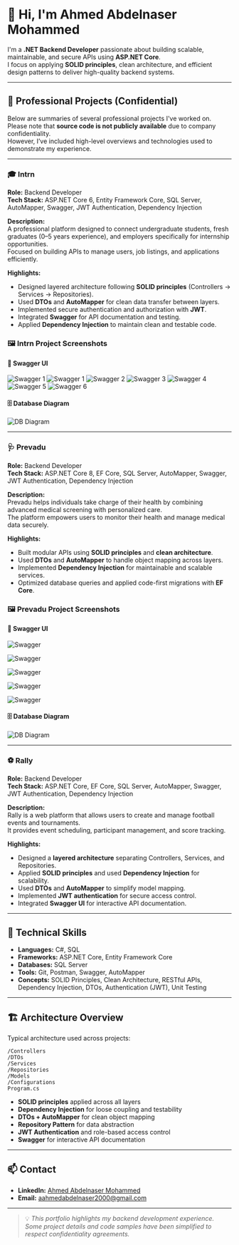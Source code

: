 # 👋 Hi, I'm Ahmed Abdelnaser Mohammed

I'm a **.NET Backend Developer** passionate about building scalable, maintainable, and secure APIs using **ASP.NET Core**.  
I focus on applying **SOLID principles**, clean architecture, and efficient design patterns to deliver high-quality backend systems.

---

## 🚀 Professional Projects (Confidential)

Below are summaries of several professional projects I've worked on.  
Please note that **source code is not publicly available** due to company confidentiality.  
However, I’ve included high-level overviews and technologies used to demonstrate my experience.

---

### 🎓 **Intrn**
**Role:** Backend Developer  
**Tech Stack:** ASP.NET Core 6, Entity Framework Core, SQL Server, AutoMapper, Swagger, JWT Authentication, Dependency Injection  

**Description:**  
A professional platform designed to connect undergraduate students, fresh graduates (0–5 years experience), and employers specifically for internship opportunities.  
Focused on building APIs to manage users, job listings, and applications efficiently.

**Highlights:**
- Designed layered architecture following **SOLID principles** (Controllers → Services → Repositories).  
- Used **DTOs** and **AutoMapper** for clean data transfer between layers.  
- Implemented secure authentication and authorization with **JWT**.  
- Integrated **Swagger** for API documentation and testing.  
- Applied **Dependency Injection** to maintain clean and testable code.

### 🖼️ Intrn Project Screenshots

#### 🧩 Swagger UI
![Swagger 1](https://github.com/AhmedAbdelnaserm/AhmedAbdelnaser-Portfolio/blob/main/intrn/Intern-Swagger-Auth.png)
![Swagger 1](https://github.com/AhmedAbdelnaserm/AhmedAbdelnaser-Portfolio/blob/main/intrn/Intern-Swagger1.png)
![Swagger 2](https://github.com/AhmedAbdelnaserm/AhmedAbdelnaser-Portfolio/blob/main/intrn/Intern-Swagger2.png)
![Swagger 3](https://github.com/AhmedAbdelnaserm/AhmedAbdelnaser-Portfolio/blob/main/intrn/Intern-Swagger3.png)
![Swagger 4](https://github.com/AhmedAbdelnaserm/AhmedAbdelnaser-Portfolio/blob/main/intrn/Intern-Swagger4.png)
![Swagger 5](https://github.com/AhmedAbdelnaserm/AhmedAbdelnaser-Portfolio/blob/main/intrn/Intern-Swagger5.png)
![Swagger 6](https://github.com/AhmedAbdelnaserm/AhmedAbdelnaser-Portfolio/blob/main/intrn/Intern-Swagger6.png)

#### 🗄️ Database Diagram
![DB Diagram](https://github.com/AhmedAbdelnaserm/AhmedAbdelnaser-Portfolio/blob/main/intrn/Diagram/Intern-DB-Diagram.png)


---

### 🩺 **Prevadu**
**Role:** Backend Developer  
**Tech Stack:** ASP.NET Core 8, EF Core, SQL Server, AutoMapper, Swagger, JWT Authentication, Dependency Injection  

**Description:**  
Prevadu helps individuals take charge of their health by combining advanced medical screening with personalized care.  
The platform empowers users to monitor their health and manage medical data securely.

**Highlights:**
- Built modular APIs using **SOLID principles** and **clean architecture**.  
- Used **DTOs** and **AutoMapper** to handle object mapping across layers.  
- Implemented **Dependency Injection** for maintainable and scalable services.  
- Optimized database queries and applied code-first migrations with **EF Core**.

### 🖼️ Prevadu Project Screenshots

#### 🧩 Swagger UI
![Swagger](https://github.com/AhmedAbdelnaserm/AhmedAbdelnaser-Portfolio/blob/main/prevadu/Swagger/Prevadu-Swagger-Auth.png)

![Swagger](https://github.com/AhmedAbdelnaserm/AhmedAbdelnaser-Portfolio/blob/main/prevadu/Swagger/Prevadu-Swagger1.png)

![Swagger](https://github.com/AhmedAbdelnaserm/AhmedAbdelnaser-Portfolio/blob/main/prevadu/Swagger/Prevadu-Swagger2.png)

![Swagger](https://github.com/AhmedAbdelnaserm/AhmedAbdelnaser-Portfolio/blob/main/prevadu/Swagger/Prevadu-Swagger3.png)

![Swagger](https://github.com/AhmedAbdelnaserm/AhmedAbdelnaser-Portfolio/blob/main/prevadu/Swagger/Prevadu-Swagger4.png)

#### 🗄️ Database Diagram
![DB Diagram](https://github.com/AhmedAbdelnaserm/AhmedAbdelnaser-Portfolio/blob/main/prevadu/Diagram/Prevadu-Diagram.png)

---

### ⚽ **Rally**
**Role:** Backend Developer  
**Tech Stack:** ASP.NET Core, EF Core, SQL Server, AutoMapper, Swagger, JWT Authentication, Dependency Injection  

**Description:**  
Rally is a web platform that allows users to create and manage football events and tournaments.  
It provides event scheduling, participant management, and score tracking.

**Highlights:**
- Designed a **layered architecture** separating Controllers, Services, and Repositories.  
- Applied **SOLID principles** and used **Dependency Injection** for scalability.  
- Used **DTOs** and **AutoMapper** to simplify model mapping.  
- Implemented **JWT authentication** for secure access control.  
- Integrated **Swagger UI** for interactive API documentation.

---

## 🧠 Technical Skills

- **Languages:** C#, SQL  
- **Frameworks:** ASP.NET Core, Entity Framework Core  
- **Databases:** SQL Server  
- **Tools:** Git, Postman, Swagger, AutoMapper  
- **Concepts:** SOLID Principles, Clean Architecture, RESTful APIs, Dependency Injection, DTOs, Authentication (JWT), Unit Testing

---

## 🏗️ Architecture Overview

Typical architecture used across projects:

```
/Controllers
/DTOs
/Services
/Repositories
/Models
/Configurations
Program.cs
```

- **SOLID principles** applied across all layers  
- **Dependency Injection** for loose coupling and testability  
- **DTOs + AutoMapper** for clean object mapping  
- **Repository Pattern** for data abstraction  
- **JWT Authentication** and role-based access control  
- **Swagger** for interactive API documentation  

---

## 📫 Contact

- **LinkedIn:** [Ahmed Abdelnaser Mohammed](https://www.linkedin.com/in/ahmed-abdelnaser-409bb7243)  
- **Email:** aahmedabdelnaser2000@gmail.com  

---

> 💡 *This portfolio highlights my backend development experience. Some project details and code samples have been simplified to respect confidentiality agreements.*
